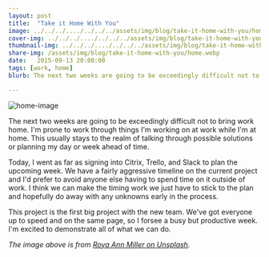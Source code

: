```yaml
---
layout: post
title:  "Take it Home With You"
image: ../../../..../../../../assets/img/blog/take-it-home-with-you/home.webp
cover-img: ../../../..../../../../assets/img/blog/take-it-home-with-you/home.webp
thumbnail-img: ../../../..../../../../assets/img/blog/take-it-home-with-you/home.webp
share-img: /assets/img/blog/take-it-home-with-you/home.webp
date:   2015-09-13 20:00:00
tags: [work, home]
blurb: The next two weeks are going to be exceedingly difficult not to bring work home.  I'm prone to work through things I'm working on at work while I'm at home.  This usually stays to the realm of talking through possible solutions or planning my day or week ahead of time.

---
```


![home-image]

The next two weeks are going to be exceedingly difficult not to bring work home.  I'm prone to work through things I'm working on at work while I'm at home.  This usually stays to the realm of talking through possible solutions or planning my day or week ahead of time.
<!--more-->
Today, I went as far as signing into Citrix, Trello, and Slack to plan the upcoming week.  We have a fairly aggressive timeline on the current project and I'd prefer to avoid anyone else having to spend time on it outside of work.  I think we can make the timing work we just have to stick to the plan and hopefully do away with any unknowns early in the process.

This project is the first big project with the new team.  We've got everyone up to speed and on the same page, so I forsee a busy but productive week.  I'm excited to demonstrate all of what we can do.

*The image above is from [Roya Ann Miller on Unsplash].*

[Roya Ann Miller on Unsplash]:     https://unsplash.com/royaannmiller
[home-image]:   ../../../../../../../../assets/img/blog/take-it-home-with-you/home.webp "Home"